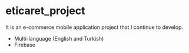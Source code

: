 # eticaret_project

It is an e-commerce mobile application project that I continue to develop.
- Multi-language (English and Turkish)
- Firebase
